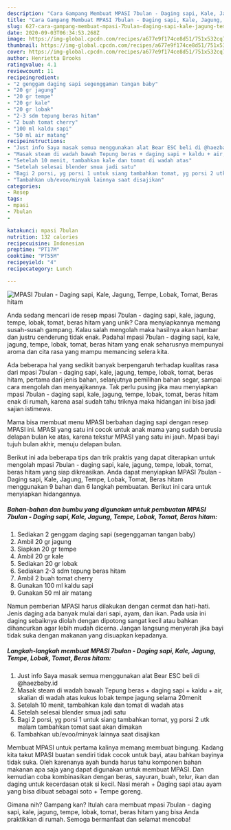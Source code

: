 ```yaml
---
description: "Cara Gampang Membuat MPASI 7bulan - Daging sapi, Kale, Jagung, Tempe, Lobak, Tomat, Beras hitam, Sempurna"
title: "Cara Gampang Membuat MPASI 7bulan - Daging sapi, Kale, Jagung, Tempe, Lobak, Tomat, Beras hitam, Sempurna"
slug: 627-cara-gampang-membuat-mpasi-7bulan-daging-sapi-kale-jagung-tempe-lobak-tomat-beras-hitam-sempurna
date: 2020-09-03T06:34:53.268Z
image: https://img-global.cpcdn.com/recipes/a677e9f174ce8d51/751x532cq70/mpasi-7bulan-daging-sapi-kale-jagung-tempe-lobak-tomat-beras-hitam-foto-resep-utama.jpg
thumbnail: https://img-global.cpcdn.com/recipes/a677e9f174ce8d51/751x532cq70/mpasi-7bulan-daging-sapi-kale-jagung-tempe-lobak-tomat-beras-hitam-foto-resep-utama.jpg
cover: https://img-global.cpcdn.com/recipes/a677e9f174ce8d51/751x532cq70/mpasi-7bulan-daging-sapi-kale-jagung-tempe-lobak-tomat-beras-hitam-foto-resep-utama.jpg
author: Henrietta Brooks
ratingvalue: 4.1
reviewcount: 11
recipeingredient:
- "2 genggam daging sapi segenggaman tangan baby"
- "20 gr jagung"
- "20 gr tempe"
- "20 gr kale"
- "20 gr lobak"
- "2-3 sdm tepung beras hitam"
- "2 buah tomat cherry"
- "100 ml kaldu sapi"
- "50 ml air matang"
recipeinstructions:
- "Just info Saya masak semua menggunakan alat Bear ESC beli di @haezbaby.id"
- "Masak steam di wadah bawah Tepung beras + daging sapi + kaldu + air, skalian di wadah atas kukus lobak tempe jagung selama 20menit"
- "Setelah 10 menit, tambahkan kale dan tomat di wadah atas"
- "Setelah selesai blender smua jadi satu"
- "Bagi 2 porsi, yg porsi 1 untuk siang tambahkan tomat, yg porsi 2 utk malam tambahkan tomat saat akan dimakan"
- "Tambahkan ub/evoo/minyak lainnya saat disajikan"
categories:
- Resep
tags:
- mpasi
- 7bulan
- 

katakunci: mpasi 7bulan  
nutrition: 132 calories
recipecuisine: Indonesian
preptime: "PT17M"
cooktime: "PT55M"
recipeyield: "4"
recipecategory: Lunch

---
```



![MPASI 7bulan - Daging sapi, Kale, Jagung, Tempe, Lobak, Tomat, Beras hitam](https://img-global.cpcdn.com/recipes/a677e9f174ce8d51/751x532cq70/mpasi-7bulan-daging-sapi-kale-jagung-tempe-lobak-tomat-beras-hitam-foto-resep-utama.jpg)

Anda sedang mencari ide resep mpasi 7bulan - daging sapi, kale, jagung, tempe, lobak, tomat, beras hitam yang unik? Cara menyiapkannya memang susah-susah gampang. Kalau salah mengolah maka hasilnya akan hambar dan justru cenderung tidak enak. Padahal mpasi 7bulan - daging sapi, kale, jagung, tempe, lobak, tomat, beras hitam yang enak seharusnya mempunyai aroma dan cita rasa yang mampu memancing selera kita.

Ada beberapa hal yang sedikit banyak berpengaruh terhadap kualitas rasa dari mpasi 7bulan - daging sapi, kale, jagung, tempe, lobak, tomat, beras hitam, pertama dari jenis bahan, selanjutnya pemilihan bahan segar, sampai cara mengolah dan menyajikannya. Tak perlu pusing jika mau menyiapkan mpasi 7bulan - daging sapi, kale, jagung, tempe, lobak, tomat, beras hitam enak di rumah, karena asal sudah tahu triknya maka hidangan ini bisa jadi sajian istimewa.

Mama bisa membuat menu MPASI berbahan daging sapi dengan resep MPASI ini. MPASI yang satu ini cocok untuk anak mama yang sudah berusia delapan bulan ke atas, karena tekstur MPASI yang satu ini jauh. Mpasi bayi tujuh bulan akhir, menuju delapan bulan.


Berikut ini ada beberapa tips dan trik praktis yang dapat diterapkan untuk mengolah mpasi 7bulan - daging sapi, kale, jagung, tempe, lobak, tomat, beras hitam yang siap dikreasikan. Anda dapat menyiapkan MPASI 7bulan - Daging sapi, Kale, Jagung, Tempe, Lobak, Tomat, Beras hitam menggunakan 9 bahan dan 6 langkah pembuatan. Berikut ini cara untuk menyiapkan hidangannya.

<!--inarticleads1-->

##### Bahan-bahan dan bumbu yang digunakan untuk pembuatan MPASI 7bulan - Daging sapi, Kale, Jagung, Tempe, Lobak, Tomat, Beras hitam:

1. Sediakan 2 genggam daging sapi (segenggaman tangan baby)
1. Ambil 20 gr jagung
1. Siapkan 20 gr tempe
1. Ambil 20 gr kale
1. Sediakan 20 gr lobak
1. Sediakan 2-3 sdm tepung beras hitam
1. Ambil 2 buah tomat cherry
1. Gunakan 100 ml kaldu sapi
1. Gunakan 50 ml air matang


Namun pemberian MPASI harus dilakukan dengan cermat dan hati-hati. Jenis daging ada banyak mulai dari sapi, ayam, dan ikan. Pada usia ini daging sebaiknya diolah dengan dipotong sangat kecil atau bahkan dihancurkan agar lebih mudah dicerna. Jangan langsung menyerah jika bayi tidak suka dengan makanan yang disuapkan kepadanya. 

<!--inarticleads2-->

##### Langkah-langkah membuat MPASI 7bulan - Daging sapi, Kale, Jagung, Tempe, Lobak, Tomat, Beras hitam:

1. Just info Saya masak semua menggunakan alat Bear ESC beli di @haezbaby.id
1. Masak steam di wadah bawah Tepung beras + daging sapi + kaldu + air, skalian di wadah atas kukus lobak tempe jagung selama 20menit
1. Setelah 10 menit, tambahkan kale dan tomat di wadah atas
1. Setelah selesai blender smua jadi satu
1. Bagi 2 porsi, yg porsi 1 untuk siang tambahkan tomat, yg porsi 2 utk malam tambahkan tomat saat akan dimakan
1. Tambahkan ub/evoo/minyak lainnya saat disajikan


Membuat MPASI untuk pertama kalinya memang membuat bingung. Kadang kita takut MPASI buatan sendiri tidak cocok untuk bayi, atau bahkan bayinya tidak suka. Oleh karenanya ayah bunda harus tahu komponen bahan makanan apa saja yang dapat digunakan untuk membuat MPASI. Dan kemudian coba kombinasikan dengan beras, sayuran, buah, telur, ikan dan daging untuk kecerdasan otak si kecil. Nasi merah + Daging sapi atau ayam yang bisa dibuat sebagai soto + Tempe goreng. 

Gimana nih? Gampang kan? Itulah cara membuat mpasi 7bulan - daging sapi, kale, jagung, tempe, lobak, tomat, beras hitam yang bisa Anda praktikkan di rumah. Semoga bermanfaat dan selamat mencoba!
